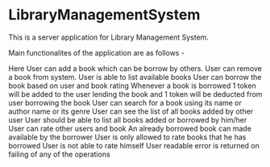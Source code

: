 # LibraryManagementSystem

This is a server application for Library Management System.

Main functionalites of the application are as follows - 

Here User can add a book which can be borrow by others.
User can remove a book from system.
User is able to list available books
User can borrow the book based on user and book rating
Whenever a book is borrowed 1 token will be added to the user lending the book and 1 token will be deducted from user borrowing the book
User can search for a book using its name or author name or its genre
User can see the list of all books added by other user
User should be able to list all books added or borrowed by him/her
User can rate other users and book
An already borrowed book can made available by the borrower
User is only allowed to rate books that he has borrowed
User is not able to rate himself
User readable error is returned on failing of any of the operations
